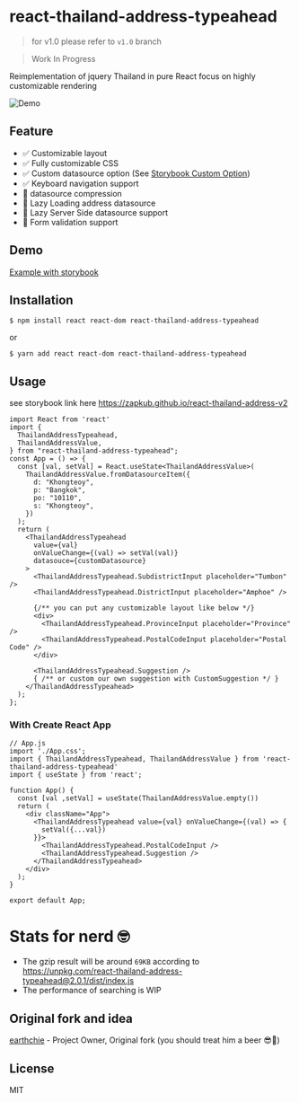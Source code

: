 # react-thailand-address-typeahead 
> for v1.0 please refer to `v1.0` branch

> Work In Progress

Reimplementation of jquery Thailand in pure React focus on highly customizable rendering

![Demo](./assets/demo.gif)

## Feature
- ✅ Customizable layout
- ✅ Fully customizable CSS
- ✅ Custom datasource option (See [Storybook Custom Option](https://rungsikorn.rocks/react-thailand-address-typeahead#custom-datasource-usage))
- ✅ Keyboard navigation support
- 🚧 datasource compression
- 🚧 Lazy Loading address datasource
- 🚧 Lazy Server Side datasource support
- ️🚧 Form validation support

## Demo
[Example with storybook](https://rungsikorn.rocks/react-thailand-address-typeahead/)

## Installation
```
$ npm install react react-dom react-thailand-address-typeahead
```
or
```
$ yarn add react react-dom react-thailand-address-typeahead
```

## Usage
see storybook link here https://zapkub.github.io/react-thailand-address-v2

```tsx
import React from 'react'
import {
  ThailandAddressTypeahead,
  ThailandAddressValue,
} from "react-thailand-address-typeahead";
const App = () => {
  const [val, setVal] = React.useState<ThailandAddressValue>(
    ThailandAddressValue.fromDatasourceItem({
      d: "Khongteoy",
      p: "Bangkok",
      po: "10110",
      s: "Khongteoy",
    })
  );
  return (
    <ThailandAddressTypeahead
      value={val}
      onValueChange={(val) => setVal(val)}
      datasouce={customDatasource}
    >
      <ThailandAddressTypeahead.SubdistrictInput placeholder="Tumbon" />
      <ThailandAddressTypeahead.DistrictInput placeholder="Amphoe" />

      {/** you can put any customizable layout like below */}
      <div>
        <ThailandAddressTypeahead.ProvinceInput placeholder="Province" />
        <ThailandAddressTypeahead.PostalCodeInput placeholder="Postal Code" />
      </div>

      <ThailandAddressTypeahead.Suggestion />
      { /** or custom our own suggestion with CustomSuggestion */ }
    </ThailandAddressTypeahead>
  );
};
```

### With Create React App
```tsx
// App.js
import './App.css';
import { ThailandAddressTypeahead, ThailandAddressValue } from 'react-thailand-address-typeahead'
import { useState } from 'react';

function App() {
  const [val ,setVal] = useState(ThailandAddressValue.empty())
  return (
    <div className="App">
      <ThailandAddressTypeahead value={val} onValueChange={(val) => {
        setVal({...val})
      }}>
        <ThailandAddressTypeahead.PostalCodeInput />
        <ThailandAddressTypeahead.Suggestion />
      </ThailandAddressTypeahead>
    </div>
  );
}

export default App;
```


# Stats for nerd 🤓
- The gzip result will be around `69KB` according to https://unpkg.com/react-thailand-address-typeahead@2.0.1/dist/index.js
- The performance of searching is WIP




## Original fork and idea 

[earthchie](https://github.com/earthchie/) - Project Owner, Original fork
(you should treat him a beer 😎🍺)
## License
MIT
